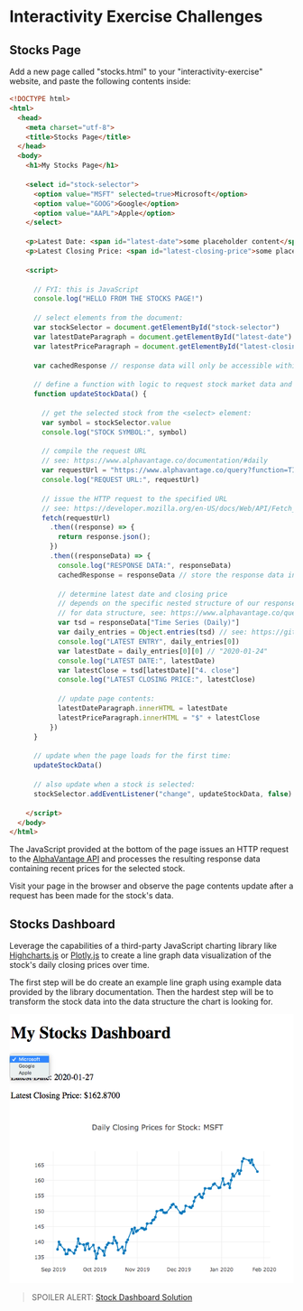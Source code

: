 # Interactivity Exercise Challenges

## Stocks Page

Add a new page called "stocks.html" to your "interactivity-exercise" website, and paste the following contents inside:

```html
<!DOCTYPE html>
<html>
  <head>
    <meta charset="utf-8">
    <title>Stocks Page</title>
  </head>
  <body>
    <h1>My Stocks Page</h1>

    <select id="stock-selector">
      <option value="MSFT" selected=true>Microsoft</option>
      <option value="GOOG">Google</option>
      <option value="AAPL">Apple</option>
    </select>

    <p>Latest Date: <span id="latest-date">some placeholder content</span></p>
    <p>Latest Closing Price: <span id="latest-closing-price">some placeholder content</span></p>

    <script>

      // FYI: this is JavaScript
      console.log("HELLO FROM THE STOCKS PAGE!")

      // select elements from the document:
      var stockSelector = document.getElementById("stock-selector")
      var latestDateParagraph = document.getElementById("latest-date")
      var latestPriceParagraph = document.getElementById("latest-closing-price")

      var cachedResponse // response data will only be accessible within the scope of the fetch() statement, so provide a variable in the global scope we can store response data to, for debugging in the console

      // define a function with logic to request stock market data and write the results to the page:
      function updateStockData() {

        // get the selected stock from the <select> element:
        var symbol = stockSelector.value
        console.log("STOCK SYMBOL:", symbol)

        // compile the request URL
        // see: https://www.alphavantage.co/documentation/#daily
        var requestUrl = "https://www.alphavantage.co/query?function=TIME_SERIES_DAILY&apikey=abc123&symbol=" + symbol
        console.log("REQUEST URL:", requestUrl)

        // issue the HTTP request to the specified URL
        // see: https://developer.mozilla.org/en-US/docs/Web/API/Fetch_API/Using_Fetch
        fetch(requestUrl)
          .then((response) => {
            return response.json();
          })
          .then((responseData) => {
            console.log("RESPONSE DATA:", responseData)
            cachedResponse = responseData // store the response data in a variable that can be accessed after the request has been made (so you can debug via the console)

            // determine latest date and closing price
            // depends on the specific nested structure of our responseData
            // for data structure, see: https://www.alphavantage.co/query?function=TIME_SERIES_DAILY&symbol=MSFT&apikey=demo
            var tsd = responseData["Time Series (Daily)"]
            var daily_entries = Object.entries(tsd) // see: https://github.com/prof-rossetti/internet-technologies/blob/main/notes/javascript/README.md#object-methods
            console.log("LATEST ENTRY", daily_entries[0])
            var latestDate = daily_entries[0][0] // "2020-01-24"
            console.log("LATEST DATE:", latestDate)
            var latestClose = tsd[latestDate]["4. close"]
            console.log("LATEST CLOSING PRICE:", latestClose)

            // update page contents:
            latestDateParagraph.innerHTML = latestDate
            latestPriceParagraph.innerHTML = "$" + latestClose
          })
      }

      // update when the page loads for the first time:
      updateStockData()

      // also update when a stock is selected:
      stockSelector.addEventListener("change", updateStockData, false)

    </script>
  </body>
</html>
```

The JavaScript provided at the bottom of the page issues an HTTP request to the [AlphaVantage API](https://www.alphavantage.co/) and processes the resulting response data containing recent prices for the selected stock.

Visit your page in the browser and observe the page contents update after a request has been made for the stock's data.

## Stocks Dashboard

Leverage the capabilities of a third-party JavaScript charting library like [Highcharts.js](/notes/javascript/packages/highcharts.md) or [Plotly.js](/notes/javascript/packages/plotly.md) to create a line graph data visualization of the stock's daily closing prices over time.

The first step will be do create an example line graph using example data provided by the library documentation. Then the hardest step will be to transform the stock data into the data structure the chart is looking for.

![](stocks-dashboard.png)

> SPOILER ALERT: [Stock Dashboard Solution](https://github.com/s2t2/website-interactivity-2020/blob/master/dataviz.html)
